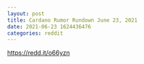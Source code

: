 ```yaml
--- 
layout: post 
title: Cardano Rumor Rundown June 23, 2021 
date: 2021-06-23 1624436476 
categories: reddit 
--- 
```

https://redd.it/o66yzn